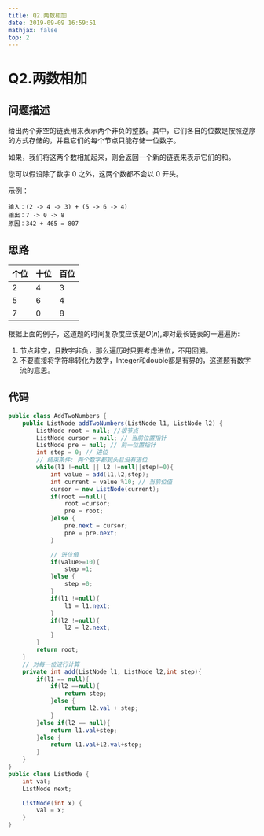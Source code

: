 ```yaml
---
title: Q2.两数相加
date: 2019-09-09 16:59:51
mathjax: false
top: 2
---
```

# Q2.两数相加

## 问题描述

给出两个非空的链表用来表示两个非负的整数。其中，它们各自的位数是按照逆序的方式存储的，并且它们的每个节点只能存储一位数字。

如果，我们将这两个数相加起来，则会返回一个新的链表来表示它们的和。

您可以假设除了数字 0 之外，这两个数都不会以 0 开头。

示例：

```
输入：(2 -> 4 -> 3) + (5 -> 6 -> 4)
输出：7 -> 0 -> 8
原因：342 + 465 = 807
```

## 思路

|个位|十位|百位|
|:---|:---|:---|
|2|4|3|
|5|6|4|
|7|0|8|

根据上面的例子，这道题的时间复杂度应该是$O(n)$,即对最长链表的一遍遍历:

1. 节点非空，且数字非负，那么遍历时只要考虑进位，不用回溯。
2. 不要直接将字符串转化为数字，Integer和double都是有界的，这道题有数字流的意思。

## 代码

```java
public class AddTwoNumbers {
    public ListNode addTwoNumbers(ListNode l1, ListNode l2) {
        ListNode root = null; //根节点
        ListNode cursor = null; // 当前位置指针
        ListNode pre = null; // 前一位置指针
        int step = 0; // 进位
        // 结束条件: 两个数字都到头且没有进位
        while(l1 !=null || l2 !=null||step!=0){
            int value = add(l1,l2,step);
            int current = value %10; // 当前位值
            cursor = new ListNode(current);
            if(root ==null){
                root =cursor;
                pre = root;
            }else {
                pre.next = cursor;
                pre = pre.next;
            }

            // 进位值
            if(value>=10){
                step =1;
            }else {
                step =0;
            }
            if(l1 !=null){
                l1 = l1.next;
            }
            if(l2 !=null){
                l2 = l2.next;
            }
        }
        return root;
    }
    // 对每一位进行计算
    private int add(ListNode l1, ListNode l2,int step){
        if(l1 == null){
            if(l2 ==null){
                return step;
            }else {
                return l2.val + step;
            }
        }else if(l2 == null){
            return l1.val+step;
        }else {
            return l1.val+l2.val+step;
        }
    }
}
public class ListNode {
    int val;
    ListNode next;

    ListNode(int x) {
        val = x;
    }
}
```